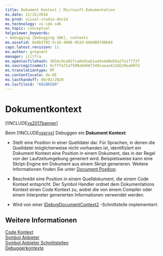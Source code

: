 ```yaml
---
title: Dokument Kontext | Microsoft-Dokumentation
ms.date: 11/15/2016
ms.prod: visual-studio-dev14
ms.technology: vs-ide-sdk
ms.topic: conceptual
helpviewer_keywords:
- debugging [Debugging SDK], contexts
ms.assetid: 8e8b5702-5c16-4988-953d-69dd807d8b84
caps.latest.revision: 11
ms.author: gregvanl
manager: jillfra
ms.openlocfilehash: 3034c9ca02fca8e91eb1aa5e4d0eb5a2fe1f773f
ms.sourcegitcommit: 6cfffa72af599a9d667249caaaa411bb28ea69fd
ms.translationtype: MT
ms.contentlocale: de-DE
ms.lasthandoff: 09/02/2020
ms.locfileid: "68200580"
---
```

# <a name="document-context"></a>Dokumentkontext
[!INCLUDE[vs2017banner](../../includes/vs2017banner.md)]

Beim [!INCLUDE[vsprvs](../../includes/vsprvs-md.md)] Debuggen ein **Dokument Kontext**:  
  
- Stellt eine Position in einer Quelldatei dar. Für Sprachen, in denen die Quelldatei möglicherweise nicht vorhanden ist, identifiziert ein Dokument Kontext eine Position in einem Dokument, das in der Regel von der Laufzeitumgebung generiert wird. Beispielsweise kann eine Skript-Engine ein Dokument aus einem Skript generieren. Weitere Informationen finden Sie unter [Document Position](../../extensibility/debugger/document-position.md).  
  
- Beschreibt eine Position in einem Quelldokument, die einem Code Kontext entspricht. Der Symbol Handler ordnet dem Dokumentations Kontext einen Code Kontext zu, wobei die von einem Compiler oder einem Interpreter generierten Informationen verwendet werden.  
  
- Wird von einer [IDebugDocumentContext2](../../extensibility/debugger/reference/idebugdocumentcontext2.md) -Schnittstelle implementiert.  
  
## <a name="see-also"></a>Weitere Informationen  
 [Code Kontext](../../extensibility/debugger/code-context.md)   
 [Symbol Anbieter](../../extensibility/debugger/symbol-provider.md)   
 [Symbol Anbieter Schnittstellen](../../extensibility/debugger/reference/symbol-provider-interfaces.md)   
 [Debuggerkontexte](../../extensibility/debugger/debugger-contexts.md)
